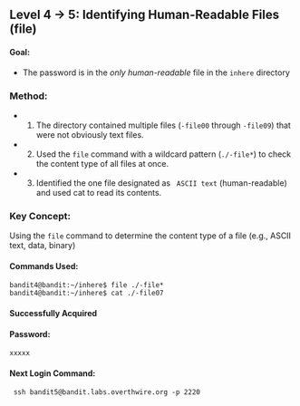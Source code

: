## Level 4 &rarr; 5: Identifying Human-Readable Files (file)
#### Goal: 
- The password is in the _only human-readable_ file in the ```inhere``` directory
### Method:
-  1. The directory contained multiple files (```-file00``` through ```-file09```) that were not obviously text files.
-  2. Used the ```file``` command with a wildcard pattern (```./-file*```) to check the content type of all files at once.
-  3. Identified the one file designated as ``` ASCII text``` (human-readable) and used cat to read its contents. 
### Key Concept:
Using the ```file``` command to determine the content type of a file (e.g., ASCII text, data, binary)

#### Commands Used:
```
bandit4@bandit:~/inhere$ file ./-file*
bandit4@bandit:~/inhere$ cat ./-file07
```
#### Successfully Acquired 
#### Password: 
```xxxxx```
#### Next Login Command: 
``` ssh bandit5@bandit.labs.overthwire.org -p 2220```
